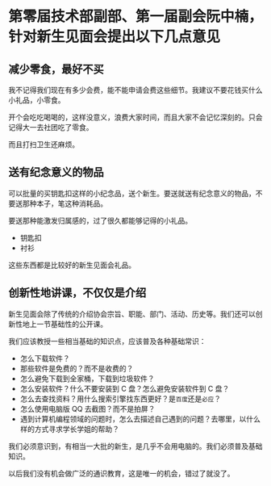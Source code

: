 # 第零届技术部副部、第一届副会阮中楠，针对新生见面会提出以下几点意见

## 减少零食，最好不买

我不记得我们现在有多少会费，能不能申请会费这些细节。我建议不要花钱买什么小礼品，小零食。

开个会吃吃喝喝的，这样没意义，浪费大家时间，而且大家不会记忆深刻的。只会记得大一去社团吃了零食。

而且打扫卫生还麻烦。

## 送有纪念意义的物品

可以批量的买钥匙扣这样的小纪念品，送个新生。要送就送有纪念意义的物品，不要送那种本子，笔这种消耗品。

要送那种能激发归属感的，过了很久都能够记得的小礼品。

- 钥匙扣
- 衬衫

这些东西都是比较好的新生见面会礼品。

## 创新性地讲课，不仅仅是介绍

新生见面会除了传统的介绍协会宗旨、职能、部门、活动、历史等。我们还可以创新性地上一节基础性的公开课。

我们应该教授一些相当基础的知识点，应该普及各种基础常识：

- 怎么下载软件？
- 那些软件是免费的？而不是收费的？
- 怎么避免下载到全家桶，下载到垃圾软件？
- 怎么安装软件？什么不要安装到 C 盘？怎么避免安装软件到 C 盘？
- 怎么去查找资料？用什么搜索引擎找东西更好？是`百度`还是`必应`？
- 怎么使用电脑版 QQ 去截图？而不是拍屏？
- 遇到计算机编程领域的问题时，怎么去描述自己遇到的问题？去哪里，以什么样的方式寻求学长学姐的帮助？

我们必须意识到，有相当一大批的新生，是几乎不会用电脑的。我们必须普及基础知识。

以后我们没有机会做广泛的通识教育，这是唯一的机会，错过了就没了。
